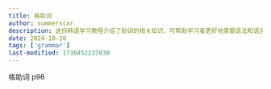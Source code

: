 ```yaml
---
title: 格助词
author: summerscar
description: 这份韩语学习教程介绍了助词的相关知识，可帮助学习者更好地掌握语法和语言表达。
date: 2024-10-20
tags: ['grammar']
last-modified: 1730452237830
---
```


格助词 p96
